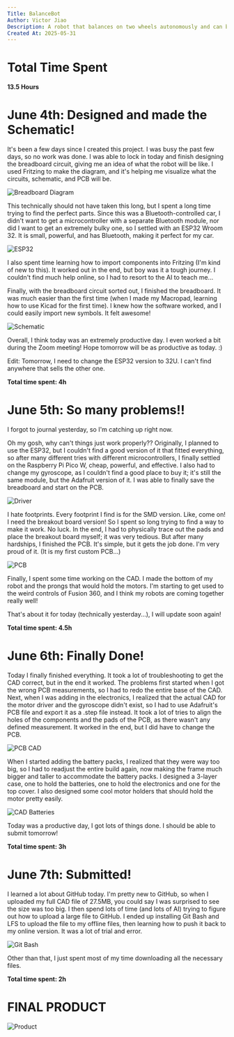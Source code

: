 ```yaml
---
Title: BalanceBot
Author: Victor Jiao
Description: A robot that balances on two wheels autonomously and can be controlled through Bluetooth.
Created At: 2025-05-31
---
```

#  Total Time Spent
**13.5 Hours**

# June 4th: Designed and made the Schematic!

It's been a few days since I created this project. I was busy the past few days, so no work was done. I was able to lock in today and finish designing the breadboard circuit, giving me an idea of what the robot will be like. I used Fritzing to make the diagram, and it's helping me visualize what the circuits, schematic, and PCB will be.

![Breadboard Diagram](https://github.com/BigBrain244466666/BalanceBot/blob/main/Images/Screenshot%202025-06-04%20222751.png)

This technically should not have taken this long, but I spent a long time trying to find the perfect parts. Since this was a Bluetooth-controlled car, I didn't want to get a microcontroller with a separate Bluetooth module, nor did I want to get an extremely bulky one, so I settled with an ESP32 Wroom 32. It is small, powerful, and has Bluetooth, making it perfect for my car.

![ESP32](https://github.com/BigBrain244466666/BalanceBot/blob/main/Images/ESP32.png)

I also spent time learning how to import components into Fritzing (I'm kind of new to this). It worked out in the end, but boy was it a tough journey. I couldn't find much help online, so I had to resort to the AI to teach me...

Finally, with the breadboard circuit sorted out, I finished the breadboard. It was much easier than the first time (when I made my Macropad, learning how to use Kicad for the first time). I knew how the software worked, and I could easily import new symbols. It felt awesome!

![Schematic](https://github.com/BigBrain244466666/BalanceBot/blob/main/Images/Balance%20Bot%20-%20Breadboard%20Circuit%20-%20Draft%202.png)

Overall, I think today was an extremely productive day. I even worked a bit during the Zoom meeting! Hope tomorrow will be as productive as today. :)

Edit: Tomorrow, I need to change the ESP32 version to 32U. I can't find anywhere that sells the other one.

**Total time spent: 4h**

# June 5th: So many problems!!

I forgot to journal yesterday, so I'm catching up right now. 

Oh my gosh, why can't things just work properly?? Originally, I planned to use the ESP32, but I couldn't find a good version of it that fitted everything, so after many different tries with different microcontrollers, I finally settled on the Raspberry Pi Pico W, cheap, powerful, and effective. I also had to change my gyroscope, as I couldn't find a good place to buy it; it's still the same module, but the Adafruit version of it. I was able to finally save the breadboard and start on the PCB.

![Driver](https://github.com/BigBrain244466666/BalanceBot/blob/main/Images/3886-07.jpg)

I hate footprints. Every footprint I find is for the SMD version. Like, come on! I need the breakout board version! So I spent so long trying to find a way to make it work. No luck. In the end, I had to physically trace out the pads and place the breakout board myself; it was very tedious. But after many hardships, I finished the PCB. It's simple, but it gets the job done. I'm very proud of it. (It is my first custom PCB...)

![PCB](https://github.com/BigBrain244466666/BalanceBot/blob/main/Images/Screenshot%202025-06-07%20205010.png)

Finally, I spent some time working on the CAD. I made the bottom of my robot and the prongs that would hold the motors. I'm starting to get used to the weird controls of Fusion 360, and I think my robots are coming together really well!

That's about it for today (technically yesterday...), I will update soon again!

**Total time spent: 4.5h**


# June 6th: Finally Done!

Today I finally finished everything. It took a lot of troubleshooting to get the CAD correct, but in the end it worked. The problems first started when I got the wrong PCB measurements, so I had to redo the entire base of the CAD. Next, when I was adding in the electronics, I realized that the actual CAD for the motor driver and the gyroscope didn't exist, so I had to use Adafruit's PCB file and export it as a .step file instead. It took a lot of tries to align the holes of the components and the pads of the PCB, as there wasn't any defined measurement. It worked in the end, but I did have to change the PCB.

![PCB CAD](https://github.com/BigBrain244466666/BalanceBot/blob/main/Images/Screenshot%202025-06-07%20205610.png)

When I started adding the battery packs, I realized that they were way too big, so I had to readjust the entire build again, now making the frame much bigger and taller to accommodate the battery packs. I designed a 3-layer case, one to hold the batteries, one to hold the electronics and one for the top cover. I also designed some cool motor holders that should hold the motor pretty easily.

![CAD Batteries](https://github.com/BigBrain244466666/BalanceBot/blob/main/Images/Screenshot%202025-06-07%20205638.png)

Today was a productive day, I got lots of things done. I should be able to submit tomorrow!

**Total time spent: 3h**

# June 7th: Submitted!

I learned a lot about GitHub today. I'm pretty new to GitHub, so when I uploaded my full CAD file of 27.5MB, you could say I was surprised to see the size was too big. I then spend lots of time (and lots of AI) trying to figure out how to upload a large file to GitHub. I ended up installing Git Bash and LFS to upload the file to my offline files, then learning how to push it back to my online version. It was a lot of trial and error.

![Git Bash](https://github.com/BigBrain244466666/BalanceBot/blob/main/Images/Screenshot%202025-06-07%20205722.png)

Other than that, I just spent most of my time downloading all the necessary files.

**Total time spent: 2h**

# FINAL PRODUCT

![Product](https://github.com/BigBrain244466666/BalanceBot/blob/main/Images/Screenshot%202025-06-07%20205704.png)
